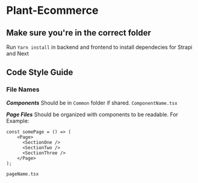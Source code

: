 # Plant-Ecommerce

## Make sure you're in the correct folder

Run `Yarn install` in backend and frontend to install dependecies for Strapi and Next

## Code Style Guide

### File Names
***Components***
Should be in `Common` folder if shared.
`ComponentName.tsx`

***Page Files***
Should be organized with components to be readable. For Example: 
```
const somePage = () => (
    <Page>
      <SectionOne />
      <SectionTwo />
      <SectionThree />
    </Page>
);
```
`pageName.tsx`

    

